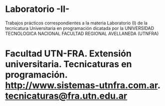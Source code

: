 # Laboratorio -II-
Trabajos prácticos correspondientes a la materia Laboratorio (I) de la tecnicatura Universitaria en programación dicatada por la UNIVERSIDAD TECNOLOGICA NACIONAL FACULTAD REGIONAL AVELLANEDA (UTNFRA)  

# Facultad UTN-FRA. Extensión universitaria. Tecnicaturas en programación. http://www.sistemas-utnfra.com.ar. tecnicaturas@fra.utn.edu.ar
